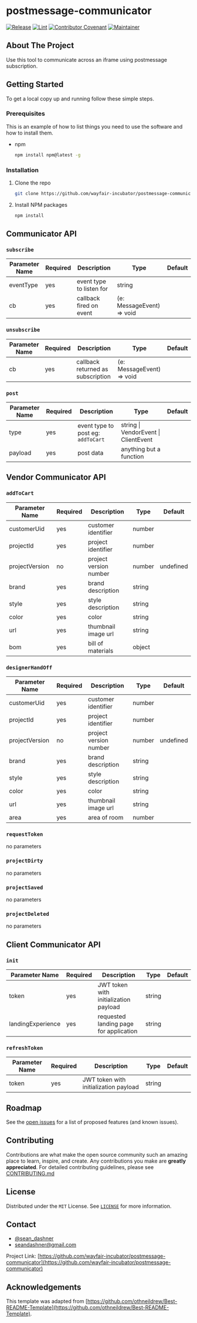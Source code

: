 # postmessage-communicator

[![Release](https://img.shields.io/github/v/release/wayfair-incubator/oss-template?display_name=tag)](CHANGELOG.md)
[![Lint](https://github.com/wayfair-incubator/oss-template/actions/workflows/lint.yml/badge.svg?branch=main)](https://github.com/wayfair-incubator/oss-template/actions/workflows/lint.yml)
[![Contributor Covenant](https://img.shields.io/badge/Contributor%20Covenant-2.0-4baaaa.svg)](CODE_OF_CONDUCT.md)
[![Maintainer](https://img.shields.io/badge/Maintainer-Wayfair-7F187F)](https://wayfair.github.io)

## About The Project

Use this tool to communicate across an iframe using postmessage subscription.

## Getting Started

To get a local copy up and running follow these simple steps.

### Prerequisites

This is an example of how to list things you need to use the software and how to
install them.

- npm

  ```sh
  npm install npm@latest -g
  ```

### Installation

1. Clone the repo

   ```sh
   git clone https://github.com/wayfair-incubator/postmessage-communicator.git
   ```

2. Install NPM packages

   ```sh
   npm install
   ```

## Communicator API

### `subscribe`

| Parameter Name | Required | Description              | Type                      | Default |
| -------------- | -------- | ------------------------ | ------------------------- | ------- |
| eventType      | yes      | event type to listen for | string                    |         |
| cb             | yes      | callback fired on event  | (e: MessageEvent) => void |         |

### `unsubscribe`

| Parameter Name | Required | Description                       | Type                      | Default |
| -------------- | -------- | --------------------------------- | ------------------------- | ------- |
| cb             | yes      | callback returned as subscription | (e: MessageEvent) => void |         |

### `post`

| Parameter Name | Required | Description                        | Type                                 | Default |
| -------------- | -------- | ---------------------------------- | ------------------------------------ | ------- |
| type           | yes      | event type to post eg: `addToCart` | string \| VendorEvent \| ClientEvent |         |
| payload        | yes      | post data                          | anything but a function              |         |

## Vendor Communicator API

### `addToCart`

| Parameter Name | Required | Description            | Type   | Default   |
| -------------- | -------- | ---------------------- | ------ | --------- |
| customerUid    | yes      | customer identifier    | number |           |
| projectId      | yes      | project identifier     | number |           |
| projectVersion | no       | project version number | number | undefined |
| brand          | yes      | brand description      | string |           |
| style          | yes      | style description      | string |           |
| color          | yes      | color                  | string |           |
| url            | yes      | thumbnail image url    | string |           |
| bom            | yes      | bill of materials      | object |           |

### `designerHandOff`

| Parameter Name | Required | Description            | Type   | Default   |
| -------------- | -------- | ---------------------- | ------ | --------- |
| customerUid    | yes      | customer identifier    | number |           |
| projectId      | yes      | project identifier     | number |           |
| projectVersion | no       | project version number | number | undefined |
| brand          | yes      | brand description      | string |           |
| style          | yes      | style description      | string |           |
| color          | yes      | color                  | string |           |
| url            | yes      | thumbnail image url    | string |           |
| area           | yes      | area of room           | number |           |

### `requestToken`

no parameters

### `projectDirty`

no parameters

### `projectSaved`

no parameters

### `projectDeleted`

no parameters

## Client Communicator API

### `init`

| Parameter Name    | Required | Description                            | Type   | Default |
| ----------------- | -------- | -------------------------------------- | ------ | ------- |
| token             | yes      | JWT token with initialization payload  | string |         |
| landingExperience | yes      | requested landing page for application | string |         |

### `refreshToken`

| Parameter Name | Required | Description                           | Type   | Default |
| -------------- | -------- | ------------------------------------- | ------ | ------- |
| token          | yes      | JWT token with initialization payload | string |         |

## Roadmap

See the
[open issues](https://github.com/wayfair-incubator/postmessage-communicator/issues)
for a list of proposed features (and known issues).

## Contributing

Contributions are what make the open source community such an amazing place to
learn, inspire, and create. Any contributions you make are **greatly
appreciated**. For detailed contributing guidelines, please see
[CONTRIBUTING.md](CONTRIBUTING.md)

## License

Distributed under the `MIT` License. See [`LICENSE`](LICENSE) for more
information.

## Contact

- [@sean_dashner](https://twitter.com/sean_dashner)
- seandashner@gmail.com

Project Link:
[https://github.com/wayfair-incubator/postmessage-communicator](https://github.com/wayfair-incubator/postmessage-communicator)

## Acknowledgements

This template was adapted from
[https://github.com/othneildrew/Best-README-Template](https://github.com/othneildrew/Best-README-Template).
